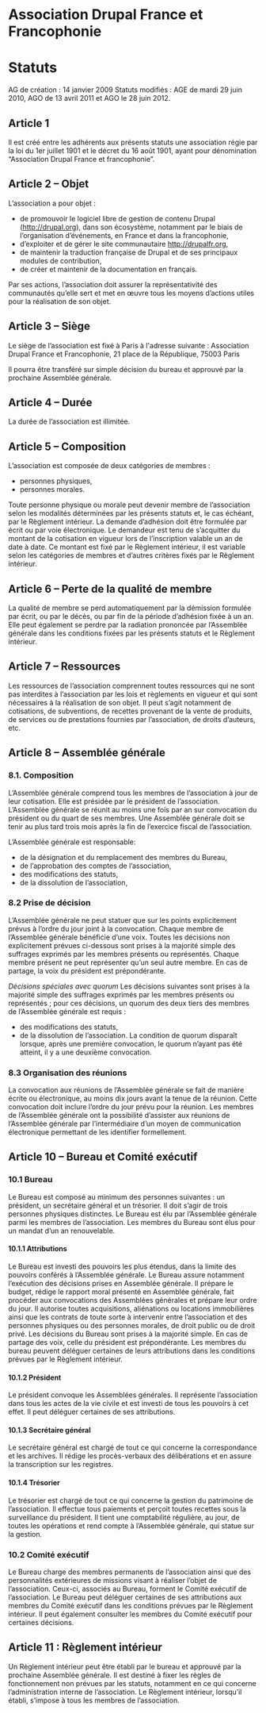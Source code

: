 # Association Drupal France et Francophonie
# Statuts
AG de création : 14 janvier 2009
Statuts modifiés : AGE de mardi 29 juin 2010, AGO de 13 avril 2011 et AGO le 28  juin 2012.

## Article 1
Il est créé entre les adhérents aux présents statuts une association régie par la loi du 1er juillet 1901 et le décret du 16 août 1901, ayant pour dénomination “Association Drupal France et francophonie”.

## Article 2 – Objet
L’association a pour objet :

* de promouvoir le logiciel libre de gestion de contenu Drupal (http://drupal.org), dans son écosystème, notamment par le biais de l’organisation d’événements, en France et dans la francophonie,
* d’exploiter et de gérer le site communautaire http://drupalfr.org,
* de maintenir la traduction française de Drupal et de ses principaux modules de contribution,
* de créer et maintenir de la documentation en français.

Par ses actions, l’association doit assurer la représentativité des communautés qu’elle sert et met en œuvre tous les moyens d’actions utiles pour la réalisation de son objet.

## Article 3 – Siège
Le siège de l’association est fixé à Paris à l'adresse suivante :
Association Drupal France et Francophonie, 21 place de la République, 75003 Paris

Il pourra être transféré sur simple décision du bureau et approuvé par la prochaine Assemblée générale.

## Article 4 – Durée
La durée de l’association est illimitée.

## Article 5 – Composition
L’association est composée de deux catégories de membres :

* personnes physiques,
* personnes morales.

Toute personne physique ou morale peut devenir membre de l’association selon les modalités déterminées par les présents statuts et, le cas échéant, par le Règlement intérieur.
La demande d’adhésion doit être formulée par écrit ou par voie électronique. Le demandeur est tenu de s’acquitter du montant de la cotisation en vigueur lors de l’inscription valable un an de date à date. Ce montant est fixé par le Règlement intérieur, il est variable selon les catégories de membres et d’autres critères fixés par le Règlement intérieur.

## Article 6 – Perte de la qualité de membre
La qualité de membre se perd automatiquement par la démission formulée par écrit, ou par le décès, ou par fin de la période d’adhésion fixée à un an.
Elle peut également se perdre par la radiation prononcée par l’Assemblée générale dans les conditions fixées par les présents statuts et le Règlement intérieur.

## Article 7 – Ressources
Les ressources de l’association comprennent toutes ressources qui ne sont pas interdites à l’association par les lois et règlements en vigueur et qui sont nécessaires à la réalisation de son objet.
Il peut s’agit notamment de cotisations, de subventions, de recettes provenant de la vente de produits, de services ou de prestations fournies par l’association, de droits d’auteurs, etc.

## Article 8 – Assemblée générale
### 8.1. Composition
L’Assemblée générale comprend tous les membres de l’association à jour de leur cotisation. Elle est présidée par le président de l’association.
L’Assemblée générale se réunit au moins une fois par an sur convocation du président ou du quart de ses membres. Une Assemblée générale doit se tenir au plus tard trois mois après la fin de l’exercice fiscal de l’association.

L’Assemblée générale est responsable:

* de la désignation et du remplacement des membres du Bureau,
* de l’approbation des comptes de l’association,
* des modifications des statuts,
* de la dissolution de l’association,

### 8.2 Prise de décision
L’Assemblée générale ne peut statuer que sur les points explicitement prévus à l’ordre du jour joint à la convocation.
Chaque membre de l’Assemblée générale bénéficie d’une voix. Toutes les décisions non explicitement prévues ci-dessous sont prises à la majorité simple des suffrages exprimés par les membres présents ou représentés. Chaque membre présent ne peut représenter qu’un seul autre membre.
En cas de partage, la voix du président est prépondérante.

*Décisions spéciales avec quorum*
Les décisions suivantes sont prises à la majorité simple des suffrages exprimés par les membres présents ou représentés ; pour ces décisions, un quorum des deux tiers des membres de l’Assemblée générale est requis :

* des modifications des statuts,
* de la dissolution de l’association.
La condition de quorum disparaît lorsque, après une première convocation, le quorum n’ayant pas été atteint, il y a une deuxième convocation.

### 8.3 Organisation des réunions
La convocation aux réunions de l’Assemblée générale se fait de manière écrite ou électronique, au moins dix jours avant la tenue de la réunion. Cette convocation doit inclure l’ordre du jour prévu pour la réunion.
Les membres de l’Assemblée générale ont la possibilité d’assister aux réunions de l’Assemblée générale par l’intermédiaire d’un moyen de communication électronique permettant de les identifier formellement.

## Article 10 – Bureau et Comité exécutif

### 10.1 Bureau
Le Bureau est composé au minimum des personnes suivantes : un président, un secrétaire général et un trésorier. Il doit s’agir de trois personnes physiques distinctes.
Le Bureau est élu par l’Assemblée générale parmi les membres de l’association. Les membres du Bureau sont élus pour un mandat d’un an renouvelable.

#### 10.1.1 Attributions
Le Bureau est investi des pouvoirs les plus étendus, dans la limite des pouvoirs conférés à l’Assemblée générale.
Le Bureau assure notamment l’exécution des décisions prises en Assemblée générale. Il prépare le budget, rédige le rapport moral présenté en Assemblée générale, fait procéder aux convocations des Assemblées générales et prépare leur ordre du jour.
Il autorise toutes acquisitions, aliénations ou locations immobilières ainsi que les contrats de toute sorte à intervenir entre l’association et des personnes physiques ou des personnes morales, de droit public ou de droit privé.
Les décisions du Bureau sont prises à la majorité simple. En cas de partage des voix, celle du président est prépondérante.
Les membres du bureau peuvent déléguer certaines de leurs attributions dans les conditions prévues par le Règlement intérieur.

#### 10.1.2 Président
Le président convoque les Assemblées générales. Il représente l’association dans tous les actes de la vie civile et est investi de tous les pouvoirs à cet effet. Il peut déléguer certaines de ses attributions.

#### 10.1.3 Secrétaire général
Le secrétaire général est chargé de tout ce qui concerne la correspondance et les archives. Il rédige les procès-verbaux des délibérations et en assure la transcription sur les registres. 

#### 10.1.4 Trésorier
Le trésorier est chargé de tout ce qui concerne la gestion du patrimoine de l’association. Il effectue tous paiements et perçoit toutes recettes sous la surveillance du président.
Il tient une comptabilité régulière, au jour, de toutes les opérations et rend compte à l’Assemblée générale, qui statue sur la gestion. 

### 10.2 Comité exécutif
Le Bureau charge des membres permanents de l’association ainsi que des personnalités extérieures de missions visant à réaliser l’objet de l’association. Ceux-ci, associés au Bureau, forment le Comité exécutif de l’association.
Le Bureau peut déléguer certaines de ses attributions aux membres du Comité exécutif dans les conditions prévues par le Règlement intérieur. Il peut également consulter les membres du Comité exécutif pour certaines décisions.

## Article 11 : Règlement intérieur

Un Règlement intérieur peut être établi par le bureau et approuvé par la prochaine Assemblée générale. Il est destiné à fixer les règles de fonctionnement non prévues par les statuts, notamment en ce qui concerne l’administration interne de l’association.
Le Règlement intérieur, lorsqu’il établi, s’impose à tous les membres de l’association.

